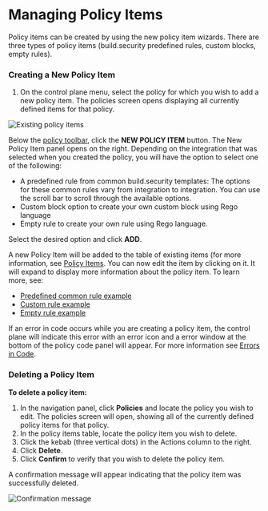 # Managing Policy Items

Policy items can be created by using the new policy item wizards. There are three types of policy items \(build.security predefined rules, custom blocks, empty rules\).

### Creating a New Policy Item

1. On the control plane menu, select the policy for which you wish to add a new policy item. The policies screen opens displaying all currently defined items for that policy.

![Existing policy items](https://files.readme.io/52f6ef6-policyitems.PNG)

Below the [policy toolbar](../policies-screen/policy-toolbar.md), click the **NEW POLICY ITEM** button. The New Policy Item panel opens on the right. Depending on the integration that was selected when you created the policy, you will have the option to select one of the following:

* A predefined rule from common build.security templates: The options for these common rules vary from integration to integration. You can use the scroll bar to scroll through the available options.
* Custom block option to create your own custom block using Rego language
* Empty rule to create your own rule using Rego language.

Select the desired option and click **ADD**.

A new Policy Item will be added to the table of existing items \(for more information, see [Policy Items](./). You can now edit the item by clicking on it. It will expand to display more information about the policy item. To learn more, see:

* [Predefined common rule example](predefined-rules-templates.md)
* [Custom rule example](custom-blocks.md)
* [Empty rule example](empty-rules.md)

If an error in code occurs while you are creating a policy item, the control plane will indicate this error with an error icon and a error window at the bottom of the policy code panel will appear. For more information see [Errors in Code](./#errors-in-policy-items).

### Deleting a Policy Item

**To delete a policy item:**

1. In the navigation panel, click **Policies** and locate the policy you wish to edit. The policies screen will open, showing all of the currently defined policy items for that policy.
2. In the policy items table, locate the policy item you wish to delete.
3. Click the kebab \(three vertical dots\) in the Actions column to the right.
4. Click **Delete**.
5. Click **Confirm** to verify that you wish to delete the policy item.

A confirmation message will appear indicating that the policy item was successfully deleted.

![Confirmation message](https://files.readme.io/7f1cb3b-confirmdelete.PNG)



